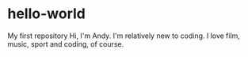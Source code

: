 # hello-world
My first repository
Hi, I'm Andy. I'm relatively new to coding. I love film, music, sport and coding, of course.
